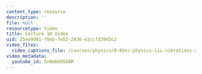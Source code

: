 ```yaml
---
content_type: resource
description: ''
file: null
resourcetype: Video
title: Lecture 10 Video
uid: 25ea9d01-f0eb-7e52-2936-e2ccfd39d3c2
video_files:
  video_captions_file: /courses/physics/8-03sc-physics-iii-vibrations-and-waves-fall-2016/part-i-mechanical-vibrations-and-waves/lecture-10/lecture-10-video/SnNmbVH5DAM.vtt
video_metadata:
  youtube_id: SnNmbVH5DAM
---
```

